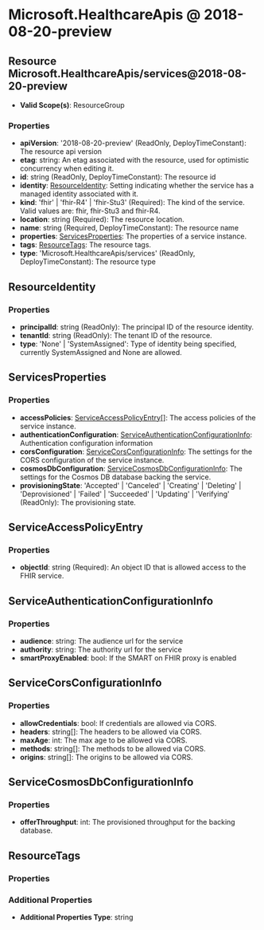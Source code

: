 # Microsoft.HealthcareApis @ 2018-08-20-preview

## Resource Microsoft.HealthcareApis/services@2018-08-20-preview
* **Valid Scope(s)**: ResourceGroup
### Properties
* **apiVersion**: '2018-08-20-preview' (ReadOnly, DeployTimeConstant): The resource api version
* **etag**: string: An etag associated with the resource, used for optimistic concurrency when editing it.
* **id**: string (ReadOnly, DeployTimeConstant): The resource id
* **identity**: [ResourceIdentity](#resourceidentity): Setting indicating whether the service has a managed identity associated with it.
* **kind**: 'fhir' | 'fhir-R4' | 'fhir-Stu3' (Required): The kind of the service. Valid values are: fhir, fhir-Stu3 and fhir-R4.
* **location**: string (Required): The resource location.
* **name**: string (Required, DeployTimeConstant): The resource name
* **properties**: [ServicesProperties](#servicesproperties): The properties of a service instance.
* **tags**: [ResourceTags](#resourcetags): The resource tags.
* **type**: 'Microsoft.HealthcareApis/services' (ReadOnly, DeployTimeConstant): The resource type

## ResourceIdentity
### Properties
* **principalId**: string (ReadOnly): The principal ID of the resource identity.
* **tenantId**: string (ReadOnly): The tenant ID of the resource.
* **type**: 'None' | 'SystemAssigned': Type of identity being specified, currently SystemAssigned and None are allowed.

## ServicesProperties
### Properties
* **accessPolicies**: [ServiceAccessPolicyEntry](#serviceaccesspolicyentry)[]: The access policies of the service instance.
* **authenticationConfiguration**: [ServiceAuthenticationConfigurationInfo](#serviceauthenticationconfigurationinfo): Authentication configuration information
* **corsConfiguration**: [ServiceCorsConfigurationInfo](#servicecorsconfigurationinfo): The settings for the CORS configuration of the service instance.
* **cosmosDbConfiguration**: [ServiceCosmosDbConfigurationInfo](#servicecosmosdbconfigurationinfo): The settings for the Cosmos DB database backing the service.
* **provisioningState**: 'Accepted' | 'Canceled' | 'Creating' | 'Deleting' | 'Deprovisioned' | 'Failed' | 'Succeeded' | 'Updating' | 'Verifying' (ReadOnly): The provisioning state.

## ServiceAccessPolicyEntry
### Properties
* **objectId**: string (Required): An object ID that is allowed access to the FHIR service.

## ServiceAuthenticationConfigurationInfo
### Properties
* **audience**: string: The audience url for the service
* **authority**: string: The authority url for the service
* **smartProxyEnabled**: bool: If the SMART on FHIR proxy is enabled

## ServiceCorsConfigurationInfo
### Properties
* **allowCredentials**: bool: If credentials are allowed via CORS.
* **headers**: string[]: The headers to be allowed via CORS.
* **maxAge**: int: The max age to be allowed via CORS.
* **methods**: string[]: The methods to be allowed via CORS.
* **origins**: string[]: The origins to be allowed via CORS.

## ServiceCosmosDbConfigurationInfo
### Properties
* **offerThroughput**: int: The provisioned throughput for the backing database.

## ResourceTags
### Properties
### Additional Properties
* **Additional Properties Type**: string

